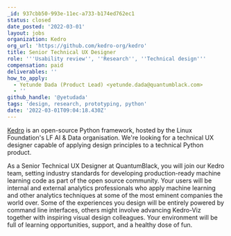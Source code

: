 ```yaml
---
_id: 937cbb50-993e-11ec-a733-b174ed762ec1
status: closed
date_posted: '2022-03-01'
layout: jobs
organization: Kedro
org_url: 'https://github.com/kedro-org/kedro'
title: Senior Technical UX Designer
role: '''Usability review'', ''Research'', ''Technical design'''
compensation: paid
deliverables: ''
how_to_apply:
  - Yetunde Dada (Product Lead) <yetunde.dada@quantumblack.com>
  - ''
github_handle: '@yetudada'
tags: 'design, research, prototyping, python'
date: '2022-03-01T09:04:18.430Z'
---
```

[Kedro](https://kedro.readthedocs.io/en/stable/01_introduction/01_introduction.html) is an open-source Python framework, hosted by the Linux Foundation's LF AI & Data organisation. We're looking for a technical UX designer capable of applying design principles to a technical Python product. 

As a Senior Technical UX Designer at QuantumBlack, you will join our Kedro team, setting industry standards for developing production-ready machine learning code as part of the open source community. Your users will be internal and external analytics professionals who apply machine learning and other analytics techniques at some of the most eminent companies the world over. Some of the experiences you design will be entirely powered by command line interfaces, others might involve advancing Kedro-Viz  together with inspiring visual design colleagues. Your environment will be full of learning opportunities, support, and a healthy dose of fun.
